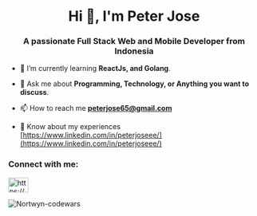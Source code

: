 <h1 align="center">Hi 👋, I'm Peter Jose</h1>
<h3 align="center">A passionate Full Stack Web and Mobile Developer from Indonesia</h3>

- 🌱 I’m currently learning **ReactJs, and Golang**.

- 💬 Ask me about **Programming, Technology, or Anything you want to discuss**.

- 📫 How to reach me **peterjose65@gmail.com**

- 📄 Know about my experiences [https://www.linkedin.com/in/peterjoseee/](https://www.linkedin.com/in/peterjoseee/)

<h3 align="left">Connect with me:</h3>
<p align="left">
<a href="https://www.linkedin.com/in/peterjoseee/" target="blank"><img align="center" src="https://cdn.jsdelivr.net/npm/simple-icons@3.0.1/icons/linkedin.svg" alt="https://www.linkedin.com/in/peterjoseee/" height="30" width="40" /></a>
</p>

<p><img align="center" src="https://www.codewars.com/users/Nortwyn/badges/large" alt="Nortwyn-codewars" /></p>
